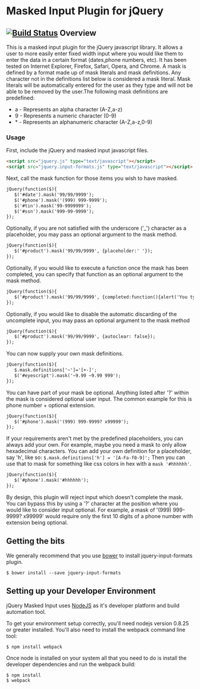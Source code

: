 Masked Input Plugin for jQuery
==============================
[![Build Status](https://travis-ci.org/xuanhoa88/jquery-input-formats.png)](https://travis-ci.org/xuanhoa88/jquery-input-formats)
Overview
--------
This is a masked input plugin for the jQuery javascript library. It allows a user to more easily enter fixed width input where you would like them to enter the data in a certain format (dates,phone numbers, etc). It has been tested on Internet Explorer, Firefox, Safari, Opera, and Chrome.  A mask is defined by a format made up of mask literals and mask definitions. Any character not in the definitions list below is considered a mask literal. Mask literals will be automatically entered for the user as they type and will not be able to be removed by the user.The following mask definitions are predefined:

* a - Represents an alpha character (A-Z,a-z)
* 9 - Represents a numeric character (0-9)
* \* - Represents an alphanumeric character (A-Z,a-z,0-9)

### Usage
First, include the jQuery and masked input javascript files.

```html
<script src="jquery.js" type="text/javascript"></script>
<script src="jquery.input-formats.js" type="text/javascript"></script>
```

Next, call the mask function for those items you wish to have masked.

```html
jQuery(function($){
   $('#date').mask('99/99/9999');
   $('#phone').mask('(999) 999-9999');
   $('#tin').mask('99-9999999');
   $('#ssn').mask('999-99-9999');
});
```

Optionally, if you are not satisfied with the underscore ('_') character as a placeholder, you may pass an optional argument to the mask method.

```html
jQuery(function($){
   $('#product').mask('99/99/9999', {placeholder:' '});
});
```

Optionally, if you would like to execute a function once the mask has been completed, you can specify that function as an optional argument to the mask method.

```html
jQuery(function($){
   $('#product').mask('99/99/9999', {completed:function(){alert('You typed the following: '+this.val());}});
});
```

Optionally, if you would like to disable the automatic discarding of the uncomplete input, you may pass an optional argument to the mask method
```html
jQuery(function($){
   $('#product').mask('99/99/9999', {autoclear: false});
});
```

You can now supply your own mask definitions.
```html
jQuery(function($){
   $.mask.definitions['~']='[+-]';
   $('#eyescript').mask('~9.99 ~9.99 999');
});
```

You can have part of your mask be optional. Anything listed after '?' within the mask is considered optional user input. The common example for this is phone number + optional extension.

```html
jQuery(function($){
   $('#phone').mask('(999) 999-9999? x99999');
});
```

If your requirements aren't met by the predefined placeholders, you can always add your own. For example, maybe you need a mask to only allow hexadecimal characters. You can add your own definition for a placeholder, say 'h', like so: `$.mask.definitions['h'] = '[A-Fa-f0-9]';` Then you can use that to mask for something like css colors in hex with a `mask '#hhhhhh'`.

```html
jQuery(function($){
   $('#phone').mask('#hhhhhh');
});
```


By design, this plugin will reject input which doesn't complete the mask. You can bypass this by using a '?' character at the position where you would like to consider input optional. For example, a mask of '(999) 999-9999? x99999' would require only the first 10 digits of a phone number with extension being optional.


Getting the bits
----------------
We generally recommend that you use [bower](http://bower.io) to install jquery-input-formats plugin.

    $ bower install --save jquery-input-formats


Setting up your Developer Environment
-------------------------------------
jQuery Masked Input uses [NodeJS](http://www.nodejs.org) as it's developer platform and build automation tool.

To get your environment setup correctly, you'll need nodejs version 0.8.25 or greater installed. You'll also need to install the webpack command line tool:

    $ npm install webpack

Once node is installed on your system all that you need to do is install the developer dependencies and run the webpack build:

    $ npm install
    $ webpack
